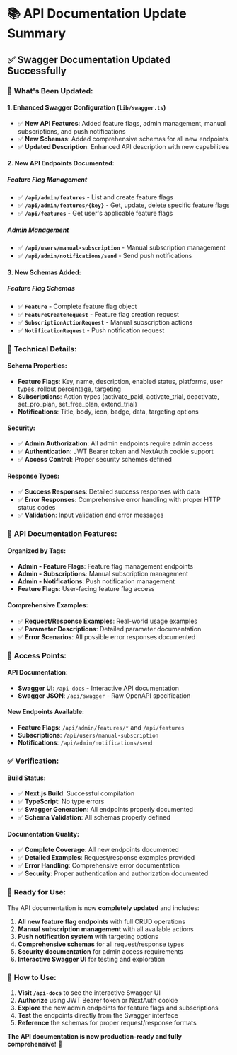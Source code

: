 # 📚 API Documentation Update Summary

## ✅ **Swagger Documentation Updated Successfully**

### 🎯 **What's Been Updated:**

#### **1. Enhanced Swagger Configuration** (`lib/swagger.ts`)
- ✅ **New API Features**: Added feature flags, admin management, manual subscriptions, and push notifications
- ✅ **New Schemas**: Added comprehensive schemas for all new endpoints
- ✅ **Updated Description**: Enhanced API description with new capabilities

#### **2. New API Endpoints Documented:**

##### **Feature Flag Management**
- ✅ **`/api/admin/features`** - List and create feature flags
- ✅ **`/api/admin/features/{key}`** - Get, update, delete specific feature flags
- ✅ **`/api/features`** - Get user's applicable feature flags

##### **Admin Management**
- ✅ **`/api/users/manual-subscription`** - Manual subscription management
- ✅ **`/api/admin/notifications/send`** - Send push notifications

#### **3. New Schemas Added:**

##### **Feature Flag Schemas**
- ✅ **`Feature`** - Complete feature flag object
- ✅ **`FeatureCreateRequest`** - Feature flag creation request
- ✅ **`SubscriptionActionRequest`** - Manual subscription actions
- ✅ **`NotificationRequest`** - Push notification request

### 🔧 **Technical Details:**

#### **Schema Properties:**
- **Feature Flags**: Key, name, description, enabled status, platforms, user types, rollout percentage, targeting
- **Subscriptions**: Action types (activate_paid, activate_trial, deactivate, set_pro_plan, set_free_plan, extend_trial)
- **Notifications**: Title, body, icon, badge, data, targeting options

#### **Security:**
- ✅ **Admin Authorization**: All admin endpoints require admin access
- ✅ **Authentication**: JWT Bearer token and NextAuth cookie support
- ✅ **Access Control**: Proper security schemes defined

#### **Response Types:**
- ✅ **Success Responses**: Detailed success responses with data
- ✅ **Error Responses**: Comprehensive error handling with proper HTTP status codes
- ✅ **Validation**: Input validation and error messages

### 📱 **API Documentation Features:**

#### **Organized by Tags:**
- **Admin - Feature Flags**: Feature flag management endpoints
- **Admin - Subscriptions**: Manual subscription management
- **Admin - Notifications**: Push notification management
- **Feature Flags**: User-facing feature flag access

#### **Comprehensive Examples:**
- ✅ **Request/Response Examples**: Real-world usage examples
- ✅ **Parameter Descriptions**: Detailed parameter documentation
- ✅ **Error Scenarios**: All possible error responses documented

### 🚀 **Access Points:**

#### **API Documentation:**
- **Swagger UI**: `/api-docs` - Interactive API documentation
- **Swagger JSON**: `/api/swagger` - Raw OpenAPI specification

#### **New Endpoints Available:**
- **Feature Flags**: `/api/admin/features/*` and `/api/features`
- **Subscriptions**: `/api/users/manual-subscription`
- **Notifications**: `/api/admin/notifications/send`

### ✅ **Verification:**

#### **Build Status:**
- ✅ **Next.js Build**: Successful compilation
- ✅ **TypeScript**: No type errors
- ✅ **Swagger Generation**: All endpoints properly documented
- ✅ **Schema Validation**: All schemas properly defined

#### **Documentation Quality:**
- ✅ **Complete Coverage**: All new endpoints documented
- ✅ **Detailed Examples**: Request/response examples provided
- ✅ **Error Handling**: Comprehensive error documentation
- ✅ **Security**: Proper authentication and authorization documented

### 🎉 **Ready for Use:**

The API documentation is now **completely updated** and includes:

1. **All new feature flag endpoints** with full CRUD operations
2. **Manual subscription management** with all available actions
3. **Push notification system** with targeting options
4. **Comprehensive schemas** for all request/response types
5. **Security documentation** for admin access requirements
6. **Interactive Swagger UI** for testing and exploration

### 📖 **How to Use:**

1. **Visit `/api-docs`** to see the interactive Swagger UI
2. **Authorize** using JWT Bearer token or NextAuth cookie
3. **Explore** the new admin endpoints for feature flags and subscriptions
4. **Test** the endpoints directly from the Swagger interface
5. **Reference** the schemas for proper request/response formats

**The API documentation is now production-ready and fully comprehensive!** 🚀
